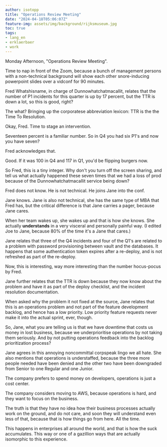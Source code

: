 ```yaml
---
author: isotopp
title: "Operations Review Meeting"
date: "2024-04-18T05:06:07Z"
feature-img: assets/img/background/rijksmuseum.jpg
toc: true
tags:
- lang_en
- erklaerbaer
- work
---
```


Monday Afternoon, "Operations Review Meeting".

Time to nap in front of the Zoom,
because a bunch of management persons with a non-technical background 
will show each other snore-inducing powerpoint slides over a vidconf for 90 minutes.

Fred Whatshisname, in charge of Dunnowhatchatmacallit,
relates that the number of P1 incidents for this quarter is up by 17 percent, but the TTR is down a lot,
so this is good, right?

The what? Bringing up the corporatese abbreviation lexicon: TTR is the the Time To Resolution.

Okay, Fred.
Time to stage an intervention.

Seventeen percent is a familiar number. So in Q4 you had six P1's and now you have seven?

Fred acknowledges that.

Good. If it was 100 in Q4 and 117 in Q1, you'd be flipping burgers now.

So Fred, this is a tiny integer.
Why don't you turn off the screen sharing,
and tell us what actually happened these seven times 
that we had a loss of prod because of the Dunnowhatchatmacallit service being down?

Fred does not know.
He is not technical.
He joins Jane into the conf.

Jane knows.
Jane is also not technical, she has the same type of MBA that Fred has,
but the critical difference is that Jane carries a pager, because Jane cares.

When her team wakes up, she wakes up and that is how she knows.
She actually **understands** in a very visceral and personally painful way.
(I edited Joe to Jane, because 80% of the time it's a Jane that cares.)

Jane relates
that three of the Q4 incidents and four of the Q1's are related to a problem with password provisioning 
between vault and the databases.
It happens that some authentication token expires after a re-deploy,
and is not refreshed as part of the re-deploy.

Now, this is interesting, way more interesting than the number hocus-pocus by Fred.

Jane further relates
that the TTR is down because they now know about the problem
and have it as part of the deploy checklist, and the incident resolution documentation.

When asked why the problem it not fixed at the source,
Jane relates that this is an operations problem and not part of the feature development backlog,
and hence has a low priority.
Low priority feature requests never make it into the actual sprint, ever, though.

So, Jane,
what you are telling us is
that we have downtime that costs us money in lost business, 
because we underprioritise operations by not taking them seriously.
And by not putting operations feedback into the backlog prioritization process?

Jane agrees in this annoying noncommittal corpspeak lingo we all hate.
She also mentions that operations is understaffed,
because the three more people needed have been denied
and the other two have been downgraded from Senior to one Regular and one Junior.

The company prefers to spend money on developers, operations is just a cost center.

The company considers moving to AWS, because operations is hard,
and they want to focus on the business.

The truth is that they have no idea how their business processes actually work on the ground,
and do not care, and soon they will understand even less of that, 
because that is how things go from here.
All the time.

This happens in enterprises all around the world, and that is how the suck accumulates.
This way or one of a gazillion ways that are actually isomorphic to this experience.

